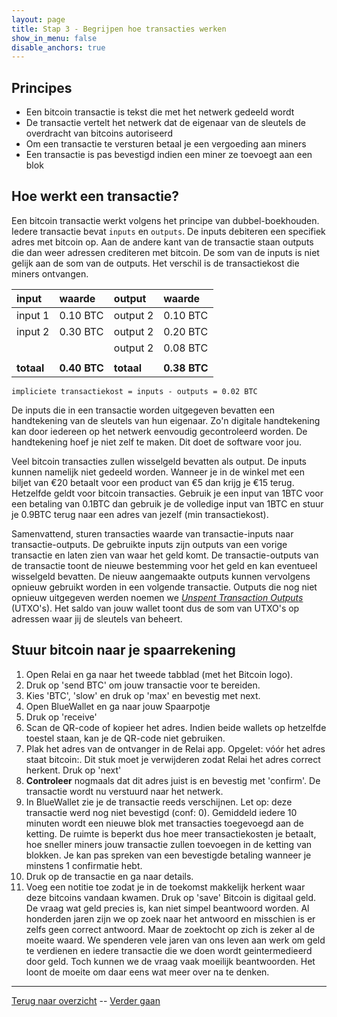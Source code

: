 ```yaml
---
layout: page
title: Stap 3 - Begrijpen hoe transacties werken
show_in_menu: false
disable_anchors: true
---
```

## Principes
* Een bitcoin transactie is tekst die met het netwerk gedeeld wordt
* De transactie vertelt het netwerk dat de eigenaar van de sleutels de overdracht van bitcoins autoriseerd
* Om een transactie te versturen betaal je een vergoeding aan miners
* Een transactie is pas bevestigd indien een miner ze toevoegt aan een blok

## Hoe werkt een transactie?
Een bitcoin transactie werkt volgens het principe van dubbel-boekhouden. Iedere transactie bevat `inputs` en `outputs`. De inputs debiteren een specifiek adres met bitcoin op. Aan de andere kant van de transactie staan outputs die dan weer adressen crediteren met bitcoin. De som van de inputs is niet gelijk aan de som van de outputs. Het verschil is de transactiekost die miners ontvangen.

| input   | waarde   | output   | waarde   |
|:-----   | :-----   | :-----   | :-----   |
| input 1 | 0.10 BTC | output 2 | 0.10 BTC |
| input 2 | 0.30 BTC | output 2 | 0.20 BTC |
|         |          | output 2 | 0.08 BTC |
|         |          |          |          |
| **totaal**  | **0.40 BTC** | **totaal**   | **0.38 BTC** |


~~~
impliciete transactiekost = inputs - outputs = 0.02 BTC
~~~

De inputs die in een transactie worden uitgegeven bevatten een handtekening van de sleutels van hun eigenaar. Zo'n digitale handtekening kan door iedereen op het netwerk eenvoudig gecontroleerd worden. De handtekening hoef je niet zelf te maken. Dit doet de software voor jou.

Veel bitcoin transacties zullen wisselgeld bevatten als output. De inputs kunnen namelijk niet gedeeld worden. Wanneer je in de winkel met een biljet van €20 betaalt voor een product van €5 dan krijg je €15 terug. Hetzelfde geldt voor bitcoin transacties. Gebruik je een input van 1BTC voor een betaling van 0.1BTC dan gebruik je de volledige input van 1BTC en stuur je 0.9BTC terug naar een adres van jezelf (min transactiekost).

Samenvattend, sturen transacties waarde van transactie-inputs naar transactie-outputs. De gebruikte inputs zijn outputs van een vorige transactie en laten zien van waar het geld komt. De transactie-outputs van de transactie toont de nieuwe bestemming voor het geld en kan eventueel wisselgeld bevatten. De nieuw aangemaakte outputs kunnen vervolgens opnieuw gebruikt worden in een volgende transactie. Outputs die nog niet opnieuw uitgegeven werden noemen we [*Unspent Transaction Outputs*](definities.md#unspent-transaction-output) (UTXO's). Het saldo van jouw wallet toont dus de som van UTXO's op adressen waar jij de sleutels van beheert.

## Stuur bitcoin naar je spaarrekening

1. Open Relai en ga naar het tweede tabblad (met het Bitcoin logo).
2. Druk op 'send BTC' om jouw transactie voor te bereiden.
3. Kies 'BTC', 'slow' en druk op 'max' en bevestig met next.
4. Open BlueWallet en ga naar jouw Spaarpotje
5. Druk op 'receive'
6. Scan de QR-code of kopieer het adres. Indien beide wallets op hetzelfde toestel staan, kan je de QR-code niet gebruiken.
7. Plak het adres van de ontvanger in de Relai app. Opgelet: vóór het adres staat bitcoin:. Dit stuk moet je verwijderen zodat Relai het adres correct herkent. Druk op 'next'
8. **Controleer** nogmaals dat dit adres juist is en bevestig met 'confirm'. De transactie wordt nu verstuurd naar het netwerk.
10. In BlueWallet zie je de transactie reeds verschijnen. Let op: deze transactie werd nog niet bevestigd (conf: 0). Gemiddeld iedere 10 minuten wordt een nieuwe blok met transacties toegevoegd aan de ketting. De ruimte is beperkt dus hoe meer transactiekosten je betaalt, hoe sneller miners jouw transactie zullen toevoegen in de ketting van blokken. Je kan pas spreken van een bevestigde betaling wanneer je minstens 1 confirmatie hebt.
11. Druk op de transactie en ga naar details.
12. Voeg een notitie toe zodat je in de toekomst makkelijk herkent waar deze bitcoins vandaan kwamen. Druk op 'save'
Bitcoin is digitaal geld. De vraag wat geld precies is, kan niet simpel beantwoord worden. Al honderden jaren zijn we op zoek naar het antwoord en misschien is er zelfs geen correct antwoord. Maar de zoektocht op zich is zeker al de moeite waard. We spenderen vele jaren van ons leven aan werk om geld te verdienen en iedere transactie die we doen wordt geintermedieerd door geld. Toch kunnen we de vraag vaak moeilijk beantwoorden. Het loont de moeite om daar eens wat meer over na te denken.


------

[Terug naar overzicht](overzicht.md) --
[Verder gaan](stap4.md)
